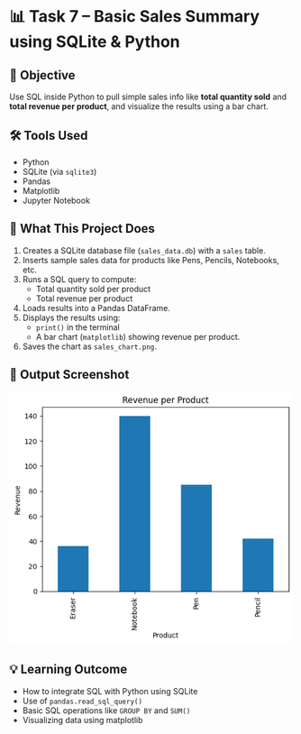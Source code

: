 # 📊 Task 7 – Basic Sales Summary using SQLite & Python

## 🧠 Objective
Use SQL inside Python to pull simple sales info like **total quantity sold** and **total revenue per product**, and visualize the results using a bar chart.

## 🛠 Tools Used
- Python
- SQLite (via `sqlite3`)
- Pandas
- Matplotlib
- Jupyter Notebook

## 📂 What This Project Does
1. Creates a SQLite database file (`sales_data.db`) with a `sales` table.
2. Inserts sample sales data for products like Pens, Pencils, Notebooks, etc.
3. Runs a SQL query to compute:
   - Total quantity sold per product
   - Total revenue per product
4. Loads results into a Pandas DataFrame.
5. Displays the results using:
   - `print()` in the terminal
   - A bar chart (`matplotlib`) showing revenue per product.
6. Saves the chart as `sales_chart.png`.

## 📸 Output Screenshot
![Sales Chart](sales_chart.png)

## 💡 Learning Outcome
- How to integrate SQL with Python using SQLite
- Use of `pandas.read_sql_query()`
- Basic SQL operations like `GROUP BY` and `SUM()`
- Visualizing data using matplotlib
